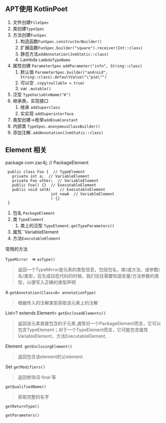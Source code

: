 ## APT使用 KotlinPoet
1. 文件创建`FileSpec`
2. 类创建`TypeSpec`
3. 方法创建`FunSpec`
   1. 构造函数`FunSpec.constructorBuilder()`
   2. 扩展函数`FunSpec.builder("square").receiver(Int::class)`
   3. 静态方法`addAnnotation(JvmStatic::class)`
   4. Lambda `LambdaTypeName`
4. 属性创建 `ParameterSpec` `addParameter("info", String::class)`
   1. 默认值  `ParameterSpec.builder("android", String::class).defaultValue("\"pie\"")`
   2. 可以空 `.copy(nullable = true）`
   3. var `.mutable()`
5. 泛型 `TypeVariableName("K")`
6. 继承类，实现接口
   1. 继承 `addSuperclass`
   2. 实实现 `addSuperinterface`
7. 类型创建->枚举`addEnumConstant`
8. 内部类 `TypeSpec.anonymousClassBuilder()`
9. 添加注解`.addAnnotation(JvmStatic::class)`


## Element 相关
  package com.zac4j;  // PackageElement

     public class Foo {  // TypeElement
       private int a;  // VariableElement
       private Foo other;  // VariableElement
       public Foo() {}  // ExecutableElement
       public void setA(    // ExecutableElement
                        int newA  // VariableElement
                        ) {}
     }

1. 包名 `PackageElement`
2. 类 `TypeElement`
   1. 类上的泛型 `TypeElement.getTypeParameters()`
3. 属性``VariableElement
4. 方法`ExecutableElement`

常用的方法

`TypeMirror `  =>  `asType()`
> 返回一个TypeMirror是元素的类型信息，包括包名，类(或方法，或参数)名/类型，在生成动态代码的时候，我们往往需要知道变量/方法参数的类型，以便写入正确的类型声明

<A extends Annotation> A `getAnnotation(Class<A> annotationType)`
> 根据传入的注解类型获取该元素上的注解

List<? extends Element> `getEnclosedElements()`
> 返回该元素直接包含的子元素,通常对一个PackageElement而言，它可以包含TypeElement；对于一个TypeElement而言，它可能包含属性VariableElement，方法ExecutableElement,

Element` getEnclosingElement()`
> 返回包含该element的父element


Set<Modifier> `getModifiers()`
> 返回修饰词 final 等

`getQualifiedName()`
> 获取完整的名字

`getReturnType()`

`getParameters()`
